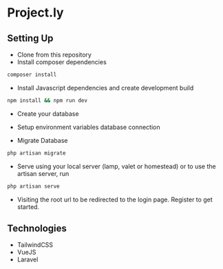 # Project.ly

## Setting Up

-   Clone from this repository
-   Install composer dependencies

```bash
composer install
```

-   Install Javascript dependencies and create development build

```bash
npm install && npm run dev
```

-   Create your database

-   Setup environment variables database connection

-   Migrate Database

```bash
php artisan migrate
```

-   Serve using your local server (lamp, valet or homestead) or to use the artisan server, run

```bash
php artisan serve
```

-   Visiting the root url to be redirected to the login page. Register to get started.

## Technologies

-   TailwindCSS
-   VueJS
-   Laravel
